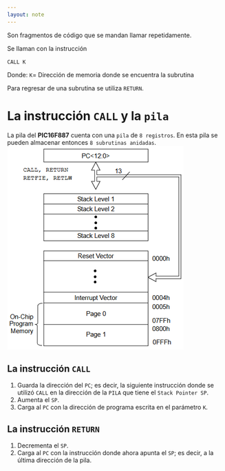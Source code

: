 ```yaml
---
layout: note
---
```


Son fragmentos de código que se mandan llamar repetidamente.

Se llaman con la instrucción 
```
CALL K
```
Donde:
`K`= Dirección de memoria donde se encuentra la subrutina

Para regresar de una subrutina se utiliza `RETURN`.

# La instrucción `CALL` y la `pila`
La pila del **PIC16F887** cuenta con una `pila` de `8 registros`. En esta pila se pueden almacenar entonces `8 subrutinas anidadas`.
![b14191577d2eceb888a49ec59edd009f.png](../../../../img/479e270b861e418db15a8e6ea4474c9e.png)
## La instrucción `CALL` 
1. Guarda la dirección del `PC`; es decir, la siguiente instrucción donde se utilizó `CALL` en la dirección de la `PILA` que tiene el `Stack Pointer SP`.
2. Aumenta el `SP`.
3. Carga al `PC` con la dirección de programa escrita en el parámetro `K`.

## La instrucción `RETURN`
1. Decrementa el `SP`.
2. Carga al `PC` con la instrucción donde ahora apunta el `SP`; es decir, a la última dirección de la pila.
